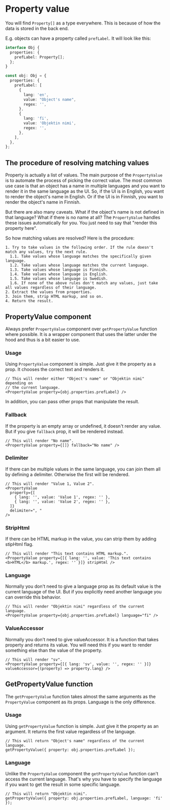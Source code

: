 # Property value

You will find `Property[]` as a type everywhere. This is because of how the data
is stored in the back end.

E.g. objects can have a property called `prefLabel`. It will look like this:

```ts
interface Obj {
  properties: {
    prefLabel: Property[];
  };
}

const obj: Obj = {
  properties: {
    prefLabel: [
      {
        lang: 'en',
        value: "Object's name",
        regex: '',
      },
      {
        lang: 'fi',
        value: 'Objektin nimi',
        regex: '',
      },
    ],
  },
};
```

## The procedure of resolving matching values

Property is actually a list of values. The main purpose of the `PropertyValue`
is to automate the process of picking the correct value. The most common use
case is that an object has a name in multiple languages and you want to render
it in the same language as the UI. So, if the UI is in English, you want to
render the object's name in English. Or if the UI is in Finnish, you want to
render the object's name in Finnish.

But there are also many caveats. What if the object's name is not defined in
that language? What if there is no name at all? The `PropertyValue` handles
these issues automatically for you. You just need to say that "render this
property here".

So how matching values are resolved? Here is the procedure:

```
1. Try to take values in the following order. If the rule doesn't match any values, try the next rule.
  1.1. Take values whose language matches the specifically given language.
  1.2. Take values whose language matches the current language.
  1.3. Take values whose language is Finnish.
  1.4. Take values whose language is English.
  1.5. Take values whose language is Swedish.
  1.6. If none of the above rules don't match any values, just take all values regardless of their language.
2. Extract the values from properties.
3. Join them, strip HTML markup, and so on.
4. Return the result.
```

## PropertyValue component

Always prefer `PropertyValue` component over `getPropertyValue` function where
possible. It is a wrapper component that uses the latter under the hood and thus
is a bit easier to use.

### Usage

Using `PropertyValue` component is simple. Just give it the property as a prop.
It chooses the correct text and renders it.

```tsx
// This will render either "Object's name" or "Objektin nimi" depending on
// the current language.
<PropertyValue property={obj.properties.prefLabel} />
```

In addition, you can pass other props that manipulate the result.

### Fallback

If the property is an empty array or undefined, it doesn't render any value. But
if you give `fallback` prop, it will be rendered instead.

```tsx
// This will render "No name".
<PropertyValue property={[]} fallback="No name" />
```

### Delimiter

If there can be multiple values in the same language, you can join them all by
defining a delimiter. Otherwise the first will be rendered.

```tsx
// This will render "Value 1, Value 2".
<PropertyValue
  property={[
    { lang: '', value: 'Value 1', regex: '' },
    { lang: '', value: 'Value 2', regex: '' },
  ]}
  delimiter=", "
/>
```

### StripHtml

If there can be HTML markup in the value, you can strip them by adding stipHtml
flag.

```tsx
// This will render "This text contains HTML markup.".
<PropertyValue property={[{ lang: '', value: 'This text contains <b>HTML</b> markup.', regex: '' }]} stripHtml />
```

### Language

Normally you don't need to give a language prop as its default value is
the current language of the UI. But if you explicitly need another language you
can override this behavior.

```tsx
// This will render "Objektin nimi" regardless of the current language.
<PropertyValue property={obj.properties.prefLabel} language="fi" />
```

### ValueAccessor

Normally you don't need to give valueAccessor. It is a function that takes
property and returns its value. You will need this if you want to render
something else than the value of the property.

```tsx
// This will render "sv".
<PropertyValue property={[{ lang: 'sv', value: '', regex: '' }]} valueAccessor={(property) => property.lang} />
```

## GetPropertyValue function

The `getPropertyValue` function takes almost the same arguments as
the `PropertyValue` component as its props. Language is the only difference.

### Usage

Using `getPropertyValue` function is simple. Just give it the property as
an argument. It returns the first value regardless of the language.

```tsx
// This will return "Object's name" regardless of the current language.
getPropertyValue({ property: obj.properties.prefLabel });
```

### Language

Unlike the `PropertyValue` component the `getPropertyValue` function can't
access the current language. That's why you have to specify the language if you
want to get the result in some specific language.

```tsx
// This will return "Objektin nimi".
getPropertyValue({ property: obj.properties.prefLabel, language: 'fi' });
```
